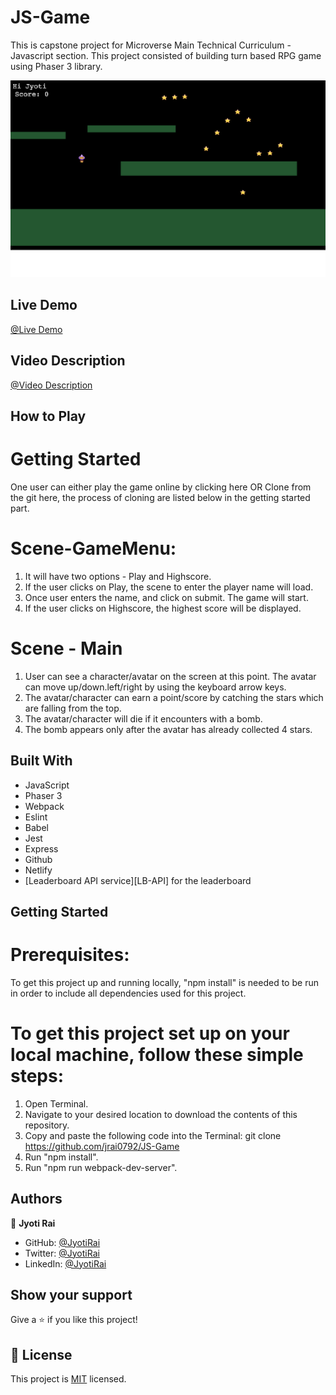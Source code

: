 # JS-Game
This is capstone project for Microverse Main Technical Curriculum - Javascript section. This project consisted of building turn based RPG game using Phaser 3 library.

![screenshot](./screenshot.png)

## Live Demo

[@Live Demo](https://loving-jennings-668614.netlify.app/)

## Video Description

[@Video Description](https://www.loom.com/share/d76577639efc4266bb8124e99a045fe1)

## How to Play

# Getting Started

One user can either play the game online by clicking here OR Clone from the git here, the process of cloning are listed below in the getting started part.

# Scene-GameMenu:

1. It will have two options - Play and Highscore.
2. If the user clicks on Play, the scene to enter the player name will load.
3. Once user enters the name, and click on submit. The game will start.
4. If the user clicks on Highscore, the highest score will be displayed.

# Scene - Main
1. User can see a character/avatar on the screen at this point. The avatar can move up/down.left/right by using the keyboard arrow keys.
2. The avatar/character can earn a point/score by catching the stars which are falling from the top.
3. The avatar/character will die if it encounters with a bomb.
4. The bomb appears only after the avatar has already collected 4 stars.

## Built With

- JavaScript
- Phaser 3
- Webpack
- Eslint
- Babel
- Jest
- Express
- Github
- Netlify
- [Leaderboard API service][LB-API] for the leaderboard

## Getting Started

# Prerequisites:

To get this project up and running locally, "npm install" is needed to be run in order to include all dependencies used for this project.

# To get this project set up on your local machine, follow these simple steps:

1. Open Terminal.
2. Navigate to your desired location to download the contents of this repository.
3. Copy and paste the following code into the Terminal: git clone https://github.com/jrai0792/JS-Game
4. Run "npm install".
5. Run "npm run webpack-dev-server".

## Authors

👤 **Jyoti Rai**

- GitHub: [@JyotiRai](https://github.com/jrai0792)
- Twitter: [@JyotiRai](https://twitter.com/jyotirai0792)
- LinkedIn: [@JyotiRai](https://linkedin.com/in/rai-jyoti)

## Show your support

Give a ⭐️ if you like this project!

## 📝 License

This project is [MIT](./MIT.md) licensed.